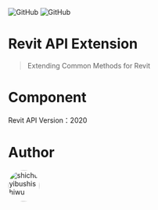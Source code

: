 ![GitHub](https://img.shields.io/github/license/shichuyibushishiwu/Tuna.Revit.Extension?label=License)
![GitHub](https://img.shields.io/badge/Shiwu-Tuna-green)
# Revit API Extension

> Extending Common Methods for Revit

# Component
Revit API Version：2020

# Author
<a href="https://github.com/shichuyibushishiwu" target="_blank">
<img style="border-radius:50%!important" 
width="64px" 
alt="shichuyibushishiwu" 
src="https://avatars.githubusercontent.com/u/49446319?s=64&v=4">
</a>
